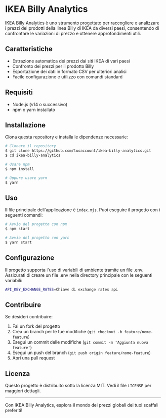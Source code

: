 # IKEA Billy Analytics

IKEA Billy Analytics è uno strumento progettato per raccogliere e analizzare i prezzi dei prodotti della linea Billy di IKEA da diversi paesi, consentendo di confrontare le variazioni di prezzo e ottenere approfondimenti utili.

## Caratteristiche
- Estrazione automatica dei prezzi dai siti IKEA di vari paesi
- Confronto dei prezzi per il prodotto Billy
- Esportazione dei dati in formato CSV per ulteriori analisi
- Facile configurazione e utilizzo con comandi standard

## Requisiti
- Node.js (v14 o successivo)
- npm o yarn installato

## Installazione
Clona questa repository e installa le dipendenze necessarie:

```bash
# Clonare il repository
$ git clone https://github.com/tuoaccount/ikea-billy-analytics.git
$ cd ikea-billy-analytics

# Usare npm
$ npm install

# Oppure usare yarn
$ yarn
```

## Uso
Il file principale dell'applicazione è `index.mjs`. Puoi eseguire il progetto con i seguenti comandi:

```bash
# Avvio del progetto con npm
$ npm start

# Avvio del progetto con yarn
$ yarn start
```

## Configurazione

Il progetto supporta l'uso di variabili di ambiente tramite un file .env. Assicurati di creare un file .env nella directory principale con le seguenti variabili:

```bash
API_KEY_EXCHANGE_RATES=Chiave di exchange rates api
```

## Contribuire
Se desideri contribuire:
1. Fai un fork del progetto
2. Crea un branch per le tue modifiche (`git checkout -b feature/nome-feature`)
3. Esegui un commit delle modifiche (`git commit -m 'Aggiunta nuova feature'`)
4. Esegui un push del branch (`git push origin feature/nome-feature`)
5. Apri una pull request

## Licenza
Questo progetto è distribuito sotto la licenza MIT. Vedi il file `LICENSE` per maggiori dettagli.

---
Con IKEA Billy Analytics, esplora il mondo dei prezzi globali dei tuoi scaffali preferiti!


